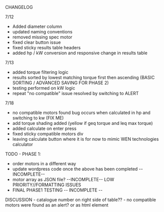 CHANGELOG

7/12
- Added diameter column
- updated naming conventions
- removed missing spec motor
- fixed clear button issue
- fixed sticky results table headers
- added hp / kW conversion and responsive change in results table

7/13
- added torque filtering logic
- results sorted by lowest matching torque first then ascending (BASIC SORTING / ADVANCED SAVING FOR PHASE 2)
- testing performed on kW logic
- repeat "no compatible" issue resolved by switching to ALERT 

7/18

- no compatible motors found bug occurs when calculated in hp and switching to kw (FIX ME)
- add torque shading added (yellow if geq torque and leq max torque)
- added calculate on enter press
- fixed sticky compatible motors div
- leaving calculate button where it is for now to mimic WEN technologies calculator











TODO - PHASE 1:

- order motors in a different way
- update wordpress code once the above has been completed --INCOMPLETE--
- motor array as JSON file? --INCOMPLETE-- LOW PRIORITY//FORMATTING ISSUES
- FINAL PHASE1 TESTING  -- INCOMPLETE -- 


DISCUSSION
    - catalogue number on right side of table??
    - no compatible motors were found as an alert? or as html element



